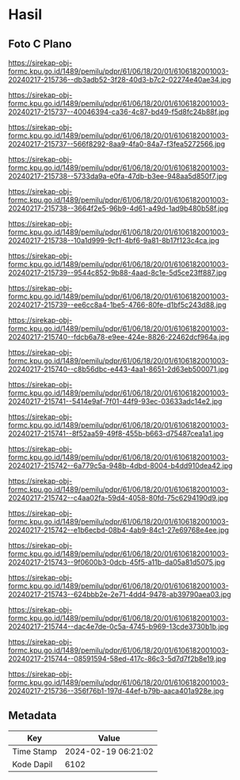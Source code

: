 # Hasil

## Foto C Plano

https://sirekap-obj-formc.kpu.go.id/1489/pemilu/pdpr/61/06/18/20/01/6106182001003-20240217-215736--db3adb52-3f28-40d3-b7c2-02274e40ae34.jpg

https://sirekap-obj-formc.kpu.go.id/1489/pemilu/pdpr/61/06/18/20/01/6106182001003-20240217-215737--40046394-ca36-4c87-bd49-f5d8fc24b88f.jpg

https://sirekap-obj-formc.kpu.go.id/1489/pemilu/pdpr/61/06/18/20/01/6106182001003-20240217-215737--566f8292-8aa9-4fa0-84a7-f3fea5272566.jpg

https://sirekap-obj-formc.kpu.go.id/1489/pemilu/pdpr/61/06/18/20/01/6106182001003-20240217-215738--5733da9a-e0fa-47db-b3ee-948aa5d850f7.jpg

https://sirekap-obj-formc.kpu.go.id/1489/pemilu/pdpr/61/06/18/20/01/6106182001003-20240217-215738--3664f2e5-96b9-4d61-a49d-1ad9b480b58f.jpg

https://sirekap-obj-formc.kpu.go.id/1489/pemilu/pdpr/61/06/18/20/01/6106182001003-20240217-215738--10a1d999-9cf1-4bf6-9a81-8b17f123c4ca.jpg

https://sirekap-obj-formc.kpu.go.id/1489/pemilu/pdpr/61/06/18/20/01/6106182001003-20240217-215739--9544c852-9b88-4aad-8c1e-5d5ce23ff887.jpg

https://sirekap-obj-formc.kpu.go.id/1489/pemilu/pdpr/61/06/18/20/01/6106182001003-20240217-215739--ee6cc8a4-1be5-4766-80fe-d1bf5c243d88.jpg

https://sirekap-obj-formc.kpu.go.id/1489/pemilu/pdpr/61/06/18/20/01/6106182001003-20240217-215740--fdcb6a78-e9ee-424e-8826-22462dcf964a.jpg

https://sirekap-obj-formc.kpu.go.id/1489/pemilu/pdpr/61/06/18/20/01/6106182001003-20240217-215740--c8b56dbc-e443-4aa1-8651-2d63eb500071.jpg

https://sirekap-obj-formc.kpu.go.id/1489/pemilu/pdpr/61/06/18/20/01/6106182001003-20240217-215741--5414e9af-7f01-44f9-93ec-03633adc14e2.jpg

https://sirekap-obj-formc.kpu.go.id/1489/pemilu/pdpr/61/06/18/20/01/6106182001003-20240217-215741--8f52aa59-49f8-455b-b663-d75487cea1a1.jpg

https://sirekap-obj-formc.kpu.go.id/1489/pemilu/pdpr/61/06/18/20/01/6106182001003-20240217-215742--6a779c5a-948b-4dbd-8004-b4dd910dea42.jpg

https://sirekap-obj-formc.kpu.go.id/1489/pemilu/pdpr/61/06/18/20/01/6106182001003-20240217-215742--c4aa02fa-59d4-4058-80fd-75c6294190d9.jpg

https://sirekap-obj-formc.kpu.go.id/1489/pemilu/pdpr/61/06/18/20/01/6106182001003-20240217-215742--e1b6ecbd-08b4-4ab9-84c1-27e69768e4ee.jpg

https://sirekap-obj-formc.kpu.go.id/1489/pemilu/pdpr/61/06/18/20/01/6106182001003-20240217-215743--9f0600b3-0dcb-45f5-a11b-da05a81d5075.jpg

https://sirekap-obj-formc.kpu.go.id/1489/pemilu/pdpr/61/06/18/20/01/6106182001003-20240217-215743--624bbb2e-2e71-4dd4-9478-ab39790aea03.jpg

https://sirekap-obj-formc.kpu.go.id/1489/pemilu/pdpr/61/06/18/20/01/6106182001003-20240217-215744--dac4e7de-0c5a-4745-b969-13cde3730b1b.jpg

https://sirekap-obj-formc.kpu.go.id/1489/pemilu/pdpr/61/06/18/20/01/6106182001003-20240217-215744--08591594-58ed-417c-86c3-5d7d7f2b8e19.jpg

https://sirekap-obj-formc.kpu.go.id/1489/pemilu/pdpr/61/06/18/20/01/6106182001003-20240217-215736--356f76b1-197d-44ef-b79b-aaca401a928e.jpg


## Metadata

| Key        | Value               |
| ---------- | ------------------- |
| Time Stamp | 2024-02-19 06:21:02 |
| Kode Dapil | 6102                |



